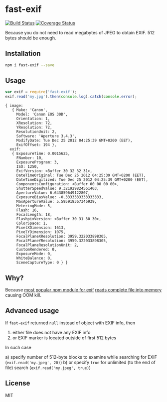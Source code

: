 # fast-exif

[![Build Status](https://travis-ci.org/titarenko/fast-exif.svg?branch=master)](https://travis-ci.org/titarenko/fast-exif)
[![Coverage Status](https://coveralls.io/repos/github/titarenko/fast-exif/badge.svg?branch=master)](https://coveralls.io/github/titarenko/fast-exif?branch=master)

Because you do not need to read megabytes of JPEG to obtain EXIF. 512 bytes should be enough.

## Installation

```bash
npm i fast-exif --save
```

## Usage

```js
var exif = require('fast-exif');
exif.read('my.jpg').then(console.log).catch(console.error);
```

```
{ image: 
   { Make: 'Canon',
     Model: 'Canon EOS 30D',
     Orientation: 1,
     XResolution: 72,
     YResolution: 72,
     ResolutionUnit: 2,
     Software: 'Aperture 3.4.3',
     ModifyDate: Tue Dec 25 2012 04:25:39 GMT+0200 (EET),
     ExifOffset: 194 },
  exif: 
   { ExposureTime: 0.0015625,
     FNumber: 10,
     ExposureProgram: 3,
     ISO: 1250,
     ExifVersion: <Buffer 30 32 32 31>,
     DateTimeOriginal: Tue Dec 25 2012 04:25:39 GMT+0200 (EET),
     DateTimeDigitized: Tue Dec 25 2012 04:25:39 GMT+0200 (EET),
     ComponentsConfiguration: <Buffer 00 00 00 00>,
     ShutterSpeedValue: 9.321929824561403,
     ApertureValue: 6.643859649122807,
     ExposureBiasValue: -0.3333333333333333,
     MaxApertureValue: 5.595918367346939,
     MeteringMode: 5,
     Flash: 16,
     FocalLength: 18,
     FlashpixVersion: <Buffer 30 31 30 30>,
     ColorSpace: 1,
     PixelXDimension: 1613,
     PixelYDimension: 1075,
     FocalPlaneXResolution: 3959.322033898305,
     FocalPlaneYResolution: 3959.322033898305,
     FocalPlaneResolutionUnit: 2,
     CustomRendered: 0,
     ExposureMode: 0,
     WhiteBalance: 0,
     SceneCaptureType: 0 } }
```

## Why?

Because [most popular npm module for exif](https://www.npmjs.com/package/exif) [reads complete file into memory](https://github.com/gomfunkel/node-exif/issues/27) causing OOM kill.

## Advanced usage

If `fast-exif` returned `null` instead of object with EXIF info, then

1) either file does not have any EXIF info
2) or EXIF marker is located outside of first 512 bytes

In such case

a) specify number of 512-byte blocks to examine while searching for EXIF (`exif.read('my.jpeg', 20)`)
b) or specify `true` for unlimited (to the end of file) search (`exif.read('my.jpeg', true)`)

## License

MIT
